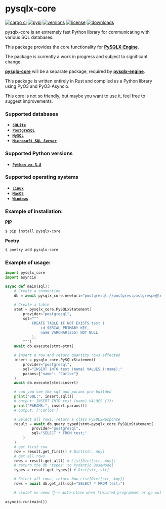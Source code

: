 # __pysqlx-core__

[![cargo ci](https://github.com/carlos-rian/pysqlx-core/workflows/ci/badge.svg?branch=main)](https://github.com/carlos-rian/pysqlx-core/actions?query=event%3Apush+branch%3Amain+workflow%3Aci)
[![pypi](https://img.shields.io/pypi/v/pysqlx-core.svg?color=%2334D058)](https://pypi.python.org/pypi/pysqlx-core)
[![versions](https://img.shields.io/pypi/pyversions/pysqlx-core.svg?color=%2334D058)](https://github.com/carlos-rian/pysqlx-core)
[![license](https://img.shields.io/github/license/carlos-rian/pysqlx-core.svg?color=%2334D058)](https://github.com/carlos-rian/pysqlx-core/blob/main/LICENSE)
[![downloads](https://static.pepy.tech/personalized-badge/pysqlx-core?period=total&units=international_system&left_color=grey&right_color=brightgreen&left_text=downloads)](https://pepy.tech/project/pysqlx-core)

pysqlx-core is an extremely fast Python library for communicating with various SQL databases.

This package provides the core functionality for [__PySQLX-Engine__](https://carlos-rian.github.io/pysqlx-engine/).

The package is currently a work in progress and subject to significant change.

[__pysqlx-core__](https://pypi.org/project/pysqlx-core/) will be a separate package, required by [__pysqlx-engine__](https://carlos-rian.github.io/pysqlx-engine/).

This package is written entirely in Rust and compiled as a Python library using PyO3 and PyO3-Asyncio.

This core is not so friendly, but maybe you want to use it, feel free to suggest improvements.

### Supported databases

* [__`SQLite`__](https://www.sqlite.org/index.html)
* [__`PostgreSQL`__](https://www.postgresql.org/)
* [__`MySQL`__](https://www.mysql.com/)
* [__`Microsoft SQL Server`__](https://www.microsoft.com/sql-server)

### Supported Python versions

* [__`Python >= 3.8`__](https://www.python.org/)

### Supported operating systems

* [__`Linux`__](https://pt.wikipedia.org/wiki/Linux)
* [__`MacOS`__](https://pt.wikipedia.org/wiki/Macos)
* [__`Windows`__](https://pt.wikipedia.org/wiki/Microsoft_Windows)


### Example of installation:

__PIP__

```bash
$ pip install pysqlx-core
```

__Poetry__

```bash
$ poetry add pysqlx-core
```

### Example of usage:

```python
import pysqlx_core
import asyncio

async def main(sql):
    # Create a connection 
    db = await pysqlx_core.new(uri="postgresql://postgres:postgrespw@localhost:49153")
    
    # Create a table
    stmt = pysqlx_core.PySQLxStatement(
        provider="postgresql", 
        sql="""
            CREATE TABLE IF NOT EXISTS test (
                id SERIAL PRIMARY KEY,
                name VARCHAR(255) NOT NULL
            );
        """)
    await db.execute(stmt=stmt)

    # Insert a row and return quantity rows affected
    insert = pysqlx_core.PySQLxStatement(
        provider="postgresql", 
        sql="INSERT INTO test (name) VALUES (:name);"
        params={"name": "Carlos"}
    )
    await db.execute(stmt=insert)

    # can you see the sql and params pre builded
    print("SQL:", insert.sql())
    # output: INSERT INTO test (name) VALUES (?);
    print("PARAMS:", insert.params())
    # output: ['Carlos']

    # Select all rows, return a class PySQLxResponse
    result = await db.query_typed(stmt=pysqlx_core.PySQLxStatement(
            provider="postgresql", 
            sql="SELECT * FROM test;"
        )
    )
    # get first row
    row = result.get_first() # Dict[str, Any] 
    # get all rows
    rows = result.get_all() # List[Dict[str, Any]]
    # return the db 'types' to Pydantic BaseModel
    types = result.get_types() # Dict[str, str] 

    # Select all rows, return how List[Dict[str, Any]]
    rows = await db.get_all(sql="SELECT * FROM test;")

    # close? no need 👌-> auto-close when finished programmer or go out of context..
    
asyncio.run(main())
```
